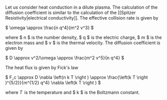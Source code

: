 Let us consider heat conduction in a dilute plasma. The calculation of the diffusion coefficient is similar to the calculation of the [[Spitzer Resistivity|electrical conductivity]]. The effective collision rate is given by

$ \omega \approx \frac{n q^4}{m^2 v^3} $

where $ n $ is the number density, $ q $ is the electric charge, $ m $ is the electron mass and $ v $ is the thermal velocity. The diffusion coefficient is given by

$ D \approx v^2/\omega \approx \frac{m^2 v^5}{n q^4} $

The heat flux is given by Fick's law

$ F_c \approx D \nabla \left(n k T \right ) \approx \frac{\left(k T \right )^{5/2}}{m^{1/2} q^4} \nabla \left(k T \right ) $

where $T \,$ is the temperature and $ k $ is the Boltzmann constant.